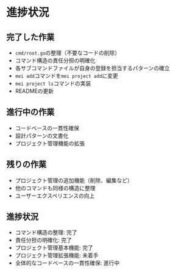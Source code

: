 # 進捗状況

## 完了した作業
- `cmd/root.go`の整理（不要なコードの削除）
- コマンド構造の責任分担の明確化
- 各サブコマンドファイルが自身の登録を担当するパターンの確立
- `mei add`コマンドを`mei project add`に変更
- `mei project ls`コマンドの実装
- READMEの更新

## 進行中の作業
- コードベースの一貫性確保
- 設計パターンの文書化
- プロジェクト管理機能の拡張

## 残りの作業
- プロジェクト管理の追加機能（削除、編集など）
- 他のコマンドも同様の構造に整理
- ユーザーエクスペリエンスの向上

## 進捗状況
- コマンド構造の整理: 完了
- 責任分担の明確化: 完了
- プロジェクト管理基本機能: 完了
- プロジェクト管理拡張機能: 未着手
- 全体的なコードベースの一貫性確保: 進行中 